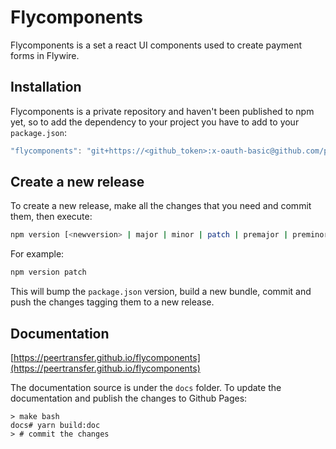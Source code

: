 # Flycomponents

Flycomponents is a set a react UI components used to create payment forms in Flywire.

## Installation

Flycomponents is a private repository and haven't been published to npm yet, so to add the dependency to your project you have to add to your `package.json`:

```javascript
"flycomponents": "git+https://<github_token>:x-oauth-basic@github.com/peertransfer/flycomponents.git/<version>"
```

## Create a new release

To create a new release, make all the changes that you need and commit them, then execute:

```bash
npm version [<newversion> | major | minor | patch | premajor | preminor | prepatch | prerelease | from-git]
```
For example:

```bash
npm version patch
```
This will bump the `package.json` version, build a new bundle, commit and push the changes tagging them to a new release.

## Documentation

[https://peertransfer.github.io/flycomponents](https://peertransfer.github.io/flycomponents)

The documentation source is under the `docs` folder.
To update the documentation and publish the changes to Github Pages:

```
> make bash
docs# yarn build:doc
> # commit the changes
```

